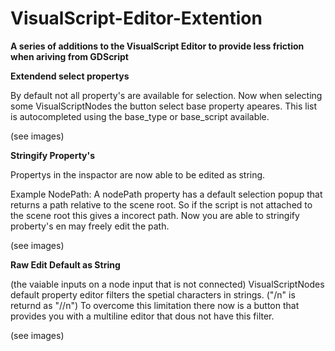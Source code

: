 # VisualScript-Editor-Extention

**A series of additions to the VisualScript Editor to provide less friction when ariving from GDScript**

**Extendend select propertys**

By default not all property's are available for selection.
Now when selecting some VisualScriptNodes the button select base property apeares.
This list is autocompleted using the base_type or base_script available.

(see images)

**Stringify Property's**

Propertys in the inspactor are now able to be edited as string.

Example NodePath:
A nodePath property has a default selection popup that returns a path relative to the scene root.
So if the script is not attached to the scene root this gives a incorect path.
Now you are able to stringify proberty's en may freely edit the path.

(see images)

**Raw Edit Default as String**

(the vaiable inputs on a node input that is not connected)
VisualScriptNodes default property editor filters the spetial characters in strings. ("/n" is returnd as "//n")
To overcome this limitation there now is a button that provides you with a multiline editor that dous not have this filter.

(see images)
  
